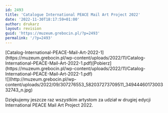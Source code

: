 ```yaml
---
id: 2493
title: 'Catalogue International PEACE Mail Art Project 2022'
date: '2022-11-30T18:17:59+01:00'
author: drukarz
layout: revision
guid: 'https://muzeum.grebocin.pl/?p=2493'
permalink: '/?p=2493'
---
```


<div class="wp-block-file">[Catalog-International-PEACE-Mail-Art-2022-1](https://muzeum.grebocin.pl/wp-content/uploads/2022/11/Catalog-International-PEACE-Mail-Art-2022-1.pdf)[Pobierz](https://muzeum.grebocin.pl/wp-content/uploads/2022/11/Catalog-International-PEACE-Mail-Art-2022-1.pdf)</div>![](http://muzeum.grebocin.pl/wp-content/uploads/2022/09/307276553_582037273709511_3494446017300332743_n.jpg)

Dziękujemy jeszcze raz wszystkim artystom za udział w drugiej edycji International PEACE Mail Art Project 2022.